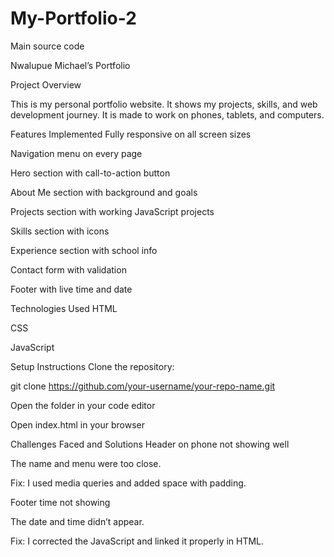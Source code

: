# My-Portfolio-2
Main source code

Nwalupue Michael’s Portfolio


Project Overview


This is my personal portfolio website. It shows my projects, skills, and web development journey. It is made to work on phones, tablets, and computers.



Features Implemented
Fully responsive on all screen sizes

Navigation menu on every page

Hero section with call-to-action button

About Me section with background and goals

Projects section with working JavaScript projects

Skills section with icons

Experience section with school info

Contact form with validation

Footer with live time and date



Technologies Used
HTML

CSS

JavaScript



Setup Instructions
Clone the repository:

git clone https://github.com/your-username/your-repo-name.git

Open the folder in your code editor

Open index.html in your browser



Challenges Faced and Solutions
Header on phone not showing well

The name and menu were too close.

Fix: I used media queries and added space with padding.

Footer time not showing

The date and time didn’t appear.

Fix: I corrected the JavaScript and linked it properly in HTML.


